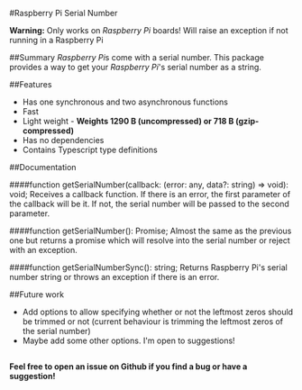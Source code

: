 #Raspberry Pi Serial Number

**Warning:** Only works on *Raspberry Pi* boards! Will raise an exception if not running in a Raspberry Pi

##Summary
*Raspberry Pi*s come with a serial number. This package provides a way to get your *Raspberry Pi*'s serial number as a string.

##Features
* Has one synchronous and two asynchronous functions
* Fast
* Light weight - **Weights 1290 B (uncompressed) or 718 B (gzip-compressed)**
* Has no dependencies
* Contains Typescript type definitions

##Documentation

####function getSerialNumber(callback: (error: any, data?: string) => void): void;
Receives a callback function. If there is an error, the first parameter of the callback will be it. If not, the serial number will be passed to the second parameter.

####function getSerialNumber(): Promise<string>;
Almost the same as the previous one but returns a promise which will resolve into the serial number or reject with an exception.

####function getSerialNumberSync(): string;
Returns Raspberry Pi's serial number string or throws an exception if there is an error.

##Future work
* Add options to allow specifying whether or not the leftmost zeros should be trimmed or not (current behaviour is trimming the leftmost zeros of the serial number)
* Maybe add some other options. I'm open to suggestions!

##

**Feel free to open an issue on Github if you find a bug or have a suggestion!**